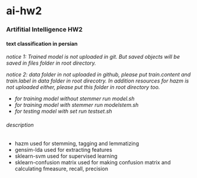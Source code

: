 # ai-hw2
### Artifitial Intelligence HW2

#### text classification in persian

*notice 1: Trained model is not uploaded in git. But saved objects will be saved in files folder in root directory.*

*notice 2: data folder in not uploaded in github, please put train.content and train.label in data folder in root direcotry. In addition resources for hazm is not uploaded either, please put this folder in root directory too.*

* *for training model without stemmer run model.sh*
* *for training model with stemmer run modelstem.sh*
* *for testing model with set run testset.sh*

###### description
* hazm used for stemming, tagging and lemmatizing
* gensim-lda used for extracting features
* sklearn-svm used for supervised learning
* sklearn-confusion matrix used for making confusion matrix and calculating fmeasure, recall, precision
